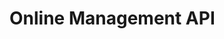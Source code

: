 # Online Management API

<!-- https://docs.microsoft.com/en-us/dynamics365/customer-engagement/developer/online-management-api -->